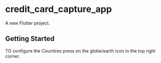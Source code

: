 # credit_card_capture_app

A new Flutter project.

## Getting Started
 TO configure the Countires press on the globe/earth icon in the top right corner.
